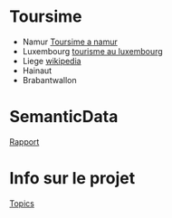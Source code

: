 # Toursime
  * Namur
    [Toursime a namur](https://www.province.namur.be/tourisme)
  * Luxembourg
    [tourisme au luxembourg](http://www.province.luxembourg.be/fr/tourisme.html?IDC=3541#.XmZNii17RhE)
  * Liege 
    [wikipedia](https://fr.wikipedia.org/wiki/Province_de_Liège)
  * Hainaut 
  * Brabantwallon


# SemanticData
[Rapport](https://www.overleaf.com/1761331128kfcgtpxwtnbz)

# Info sur le projet 
[Topics](http://www.montefiore.ulg.ac.be/~binot/INFO8005/Project/Semantic-data-project-topics.pdf)

